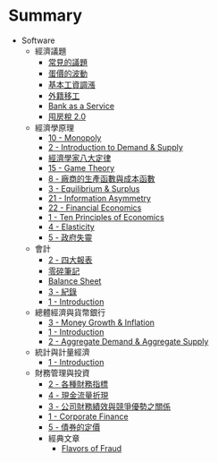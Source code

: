 # Summary

- Software
  - 經濟議題
    - [常見的議題](<././經濟議題/常見的議題.md>)
    - [蛋價的波動](<././經濟議題/蛋價的波動.md>)
    - [基本工資調漲](<././經濟議題/基本工資調漲.md>)
    - [外籍移工](<././經濟議題/外籍移工.md>)
    - [Bank as a Service](<././經濟議題/Bank as a Service.md>)
    - [囤房稅 2.0](<././經濟議題/囤房稅 2.0.md>)
  - 經濟學原理
    - [10 - Monopoly](<././經濟學原理/10 - Monopoly.md>)
    - [2 - Introduction to Demand & Supply](<././經濟學原理/2 - Introduction to Demand & Supply.md>)
    - [經濟學家八大定律](<././經濟學原理/經濟學家八大定律.md>)
    - [15 - Game Theory](<././經濟學原理/15 - Game Theory.md>)
    - [8 - 廠商的生產函數與成本函數](<././經濟學原理/8 - 廠商的生產函數與成本函數.md>)
    - [3 - Equilibrium & Surplus](<././經濟學原理/3 - Equilibrium & Surplus.md>)
    - [21 - Information Asymmetry](<././經濟學原理/21 - Information Asymmetry.md>)
    - [22 - Financial Economics](<././經濟學原理/22 - Financial Economics.md>)
    - [1 - Ten Principles of Economics](<././經濟學原理/1 - Ten Principles of Economics.md>)
    - [4 - Elasticity](<././經濟學原理/4 - Elasticity.md>)
    - [5 - 政府失靈](<././經濟學原理/5 - 政府失靈.md>)
  - 會計
    - [2 - 四大報表](<././會計/2 - 四大報表.md>)
    - [零碎筆記](<././會計/零碎筆記.md>)
    - [Balance Sheet](<././會計/Balance Sheet.md>)
    - [3 - 紀錄](<././會計/3 - 紀錄.md>)
    - [1 - Introduction](<././會計/1 - Introduction.md>)
  - 總體經濟與貨幣銀行
    - [3 - Money Growth & Inflation](<././總體經濟與貨幣銀行/3 - Money Growth & Inflation.md>)
    - [1 - Introduction](<././總體經濟與貨幣銀行/1 - Introduction.md>)
    - [2 - Aggregate Demand & Aggregate Supply](<././總體經濟與貨幣銀行/2 - Aggregate Demand & Aggregate Supply.md>)
  - 統計與計量經濟
    - [1 - Introduction](<././統計與計量經濟/1 - Introduction.md>)
  - 財務管理與投資
    - [2 - 各種財務指標](<././財務管理與投資/2 - 各種財務指標.md>)
    - [4 - 現金流量折現](<././財務管理與投資/4 - 現金流量折現.md>)
    - [3 - 公司財務績效與競爭優勢之關係](<././財務管理與投資/3 - 公司財務績效與競爭優勢之關係.md>)
    - [1 - Corporate Finance](<././財務管理與投資/1 - Corporate Finance.md>)
    - [5 - 債券的定價](<././財務管理與投資/5 - 債券的定價.md>)
    - 經典文章
      - [Flavors of Fraud](<././財務管理與投資/經典文章/Flavors of Fraud.md>)
